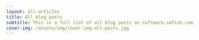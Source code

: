 ```yaml
---
layout: all-articles
title: All blog posts
subtitle: This is a full list of all blog posts on software.safish.com since 2001.
cover-img: /assets/img/cover-img-all-posts.jpg
---
```


